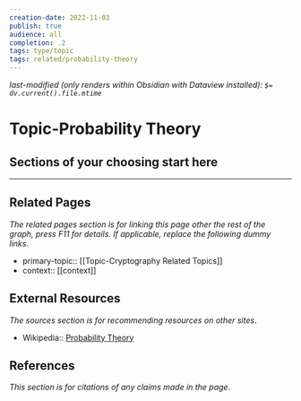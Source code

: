 ```yaml
---
creation-date: 2022-11-03
publish: true
audience: all
completion: .2
tags: type/topic
tags: related/probability-theory
---
```

*last-modified (only renders within Obsidian with Dataview installed): `$= dv.current().file.mtime`*
# Topic-Probability Theory

## Sections of your choosing start here

---
## Related Pages
*The related pages section is for linking this page other the rest of the graph, press F11 for details. If applicable, replace the following dummy links.*
- primary-topic:: [[Topic-Cryptography Related Topics]]
- context:: \[\[context\]\]

## External Resources
*The sources section is for recommending resources on other sites*.
- Wikipedia:: [Probability Theory](https://en.wikipedia.org/wiki/Probability_theory)

## References
*This section is for citations of any claims made in the page*.